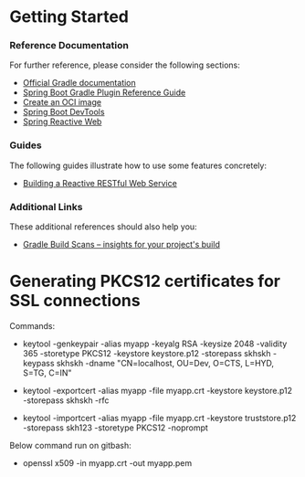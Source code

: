 # Getting Started

### Reference Documentation
For further reference, please consider the following sections:

* [Official Gradle documentation](https://docs.gradle.org)
* [Spring Boot Gradle Plugin Reference Guide](https://docs.spring.io/spring-boot/3.5.6/gradle-plugin)
* [Create an OCI image](https://docs.spring.io/spring-boot/3.5.6/gradle-plugin/packaging-oci-image.html)
* [Spring Boot DevTools](https://docs.spring.io/spring-boot/3.5.6/reference/using/devtools.html)
* [Spring Reactive Web](https://docs.spring.io/spring-boot/3.5.6/reference/web/reactive.html)

### Guides
The following guides illustrate how to use some features concretely:

* [Building a Reactive RESTful Web Service](https://spring.io/guides/gs/reactive-rest-service/)

### Additional Links
These additional references should also help you:

* [Gradle Build Scans – insights for your project's build](https://scans.gradle.com#gradle)


# Generating PKCS12 certificates for SSL connections

Commands: 
* keytool -genkeypair -alias myapp  -keyalg RSA  -keysize 2048  -validity 365 -storetype PKCS12  -keystore keystore.p12  -storepass skhskh  -keypass skhskh  -dname "CN=localhost, OU=Dev, O=CTS, L=HYD, S=TG, C=IN"

* keytool -exportcert -alias myapp -file myapp.crt -keystore keystore.p12 -storepass skhskh -rfc

* keytool -importcert -alias myapp -file myapp.crt -keystore truststore.p12 -storepass skh123 -storetype PKCS12 -noprompt

Below command run on gitbash: 
* openssl x509 -in myapp.crt -out myapp.pem



